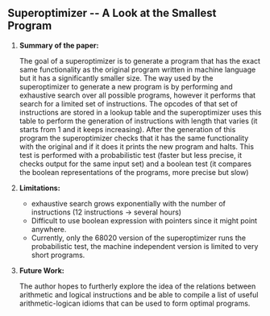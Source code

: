 ## Superoptimizer --  A Look at the Smallest Program

1. **Summary of the paper:**

	The goal of a superoptimizer is to generate a program that has the exact same functionality as the original program written in machine language but it has a significantly smaller size. The way used by the superoptimizer to generate a new program is by performing and exhaustive search over all possible programs, however it performs that search for a limited set of instructions. The opcodes of that set of instructions are stored in a lookup table and the superoptimizer uses this table to perform the generation of instructions with length that varies (it starts from 1 and it keeps increasing). After the generation of this program the superoptimizer checks that it has the same functionality with the original and if it does it prints the new program and halts. This test is performed with a probabilistic test (faster but less precise, it checks output for the same input set) and a boolean test (it compares the boolean representations of the programs, more precise but slow)

2. **Limitations:**
   * exhaustive search grows exponentially with the number of instructions (12 instructions -> several hours)
   * Difficult to use boolean expression with pointers since it might point anywhere.
   * Currently, only the 68020 version of the superoptimizer runs the probabilistic test, the machine independent version is limited to very short programs.
   
3.  **Future Work:**

	The author hopes to furtherly explore the idea of the relations between arithmetic and logical instructions and be able to compile a list of useful arithmetic-logican idioms that can be used to form optimal programs.